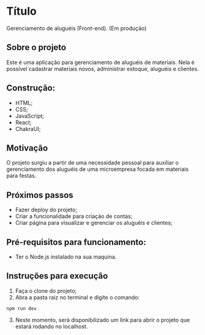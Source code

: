 # Título
Gerenciamento de aluguéis (Front-end). (Em produção)

## Sobre o projeto
Este é uma aplicação para gerenciamento de aluguéis de materiais. Nela é possível cadastrar materiais novos, administrar estoque, aluguéis e clientes.

## Construção: 
- HTML;
- CSS;
- JavaScript;
- React;
- ChakraUI;

## Motivação
O projeto surgiu a partir de uma necessidade pessoal para auxiliar o gerenciamento dos aluguéis de uma microempresa focada em materiais para festas.

## Próximos passos
- Fazer deploy do projeto;
- Criar a funcionalidade para criação de contas;
- Criar página para visualizar e gerenciar os aluguéis e clientes;


## Pré-requisitos para funcionamento:
- Ter o Node.js instalado na sua maquina.

## Instruções para execução
1. Faça o clone do projeto;
2. Abra a pasta raiz no terminal e digite o comando: 
```
npm run dev
```
3. Neste momento, será disponibilizado um link para abrir o projeto que estará rodando no localhost.